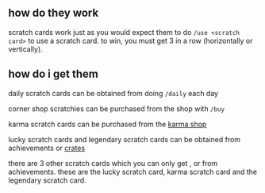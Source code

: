 <script>
  import DocsTemplate from "$lib/components/docs/DocsTemplate.svelte"
</script>

<DocsTemplate title='scratch cards' />

## how do they work

scratch cards work just as you would expect them to do `/use <scratch card>` to use a scratch card. to win, you must get 3 in a row (horizontally or vertically).

## how do i get them

daily scratch cards can be obtained from doing `/daily` each day

corner shop scratchies can be purchased from the shop with `/buy`

karma scratch cards can be purchased from the [karma shop](/docs/economy/karma)

lucky scratch cards and legendary scratch cards can be obtained from achievements or [crates](/docs/economy/items/crates)

there are 3 other scratch cards which you can only get , or from achievements. these are the lucky scratch card, karma scratch card and the legendary scratch card.
